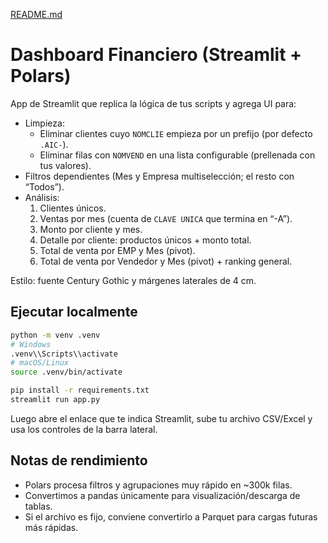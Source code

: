 [README.md](https://github.com/user-attachments/files/22990850/README.md)
# Dashboard Financiero (Streamlit + Polars)

App de Streamlit que replica la lógica de tus scripts y agrega UI para:
- Limpieza:
  - Eliminar clientes cuyo `NOMCLIE` empieza por un prefijo (por defecto `.AIC-`).
  - Eliminar filas con `NOMVEND` en una lista configurable (prellenada con tus valores).
- Filtros dependientes (Mes y Empresa multiselección; el resto con “Todos”).
- Análisis:
  1. Clientes únicos.
  2. Ventas por mes (cuenta de `CLAVE UNICA` que termina en “-A”).
  3. Monto por cliente y mes.
  4. Detalle por cliente: productos únicos + monto total.
  5. Total de venta por EMP y Mes (pivot).
  6. Total de venta por Vendedor y Mes (pivot) + ranking general.

Estilo: fuente Century Gothic y márgenes laterales de 4 cm.

## Ejecutar localmente

```bash
python -m venv .venv
# Windows
.venv\\Scripts\\activate
# macOS/Linux
source .venv/bin/activate

pip install -r requirements.txt
streamlit run app.py
```

Luego abre el enlace que te indica Streamlit, sube tu archivo CSV/Excel y usa los controles de la barra lateral.

## Notas de rendimiento

- Polars procesa filtros y agrupaciones muy rápido en ~300k filas.
- Convertimos a pandas únicamente para visualización/descarga de tablas.
- Si el archivo es fijo, conviene convertirlo a Parquet para cargas futuras más rápidas.
